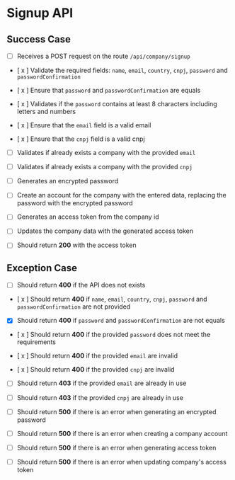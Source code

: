 # Signup API

## Success Case

- [ ] Receives a POST request on the route `/api/company/signup`

- [ x ] Validate the required fields: `name`, `email`, `country`, `cnpj`, `password` and `passwordConfirmation`

- [ x ] Ensure that `password` and `passwordConfirmation` are equals

- [ x ] Validates if the `password` contains at least 8 characters including letters and numbers

- [ x ] Ensure that the `email` field is a valid email

- [ x ] Ensure that the `cnpj` field is a valid cnpj

- [ ] Validates if already exists a company with the provided `email` 

- [ ] Validates if already exists a company with the provided `cnpj`

- [ ] Generates an encrypted password

- [ ] Create an account for the company with the entered data, replacing the password with the encrypted password

- [ ] Generates an access token from the company id

- [ ] Updates the company data with the generated access token

- [ ] Should return **200** with the access token

## Exception Case

- [ ] Should return **400** if the API does not exists

- [ x ] Should return **400** if `name`, `email`, `country`, `cnpj`, `password` and `passwordConfirmation` are not provided

- [x] Should return **400** if `password` and `passwordConfirmation` are not equals

- [ x ] Should return **400** if the provided `password` does not meet the requirements

- [ x ] Should return **400** if the provided `email` are invalid

- [ x ] Should return **400** if the provided `cnpj` are invalid

- [ ] Should return **403** if the provided `email` are already in use

- [ ] Should return **403** if the provided `cnpj` are already in use

- [ ] Should return **500** if there is an error when generating an encrypted password

- [ ] Should return **500** if there is an error when creating a company account

- [ ] Should return **500** if there is an error when generating access token

- [ ] Should return **500** if there is an error when updating company's access token
